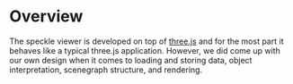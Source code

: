 # Overview

The speckle viewer is developed on top of [three.js](https://threejs.org/) and for the most part it behaves like a typical three.js application. However, we did come up with our own design when it comes to loading and storing data, object interpretation, scenegraph structure, and rendering.